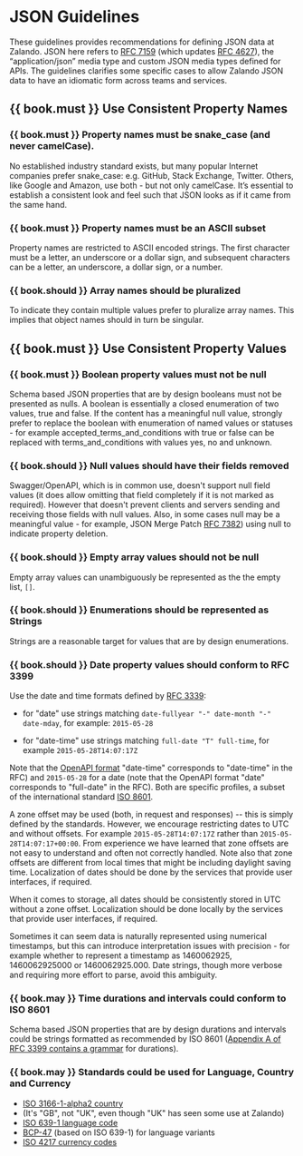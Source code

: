 # JSON Guidelines

These guidelines provides recommendations for defining JSON data at Zalando. JSON here refers to [RFC 7159](http://www.rfc-editor.org/rfc/rfc7159.txt) (which updates [RFC 4627](https://www.ietf.org/rfc/rfc4627.txt)), the “application/json” media type and custom JSON media types defined for APIs. The guidelines clarifies some specific cases to allow Zalando JSON data to have an idiomatic form across teams and services.

## {{ book.must }} Use Consistent Property Names

### {{ book.must }} Property names must be snake_case (and never camelCase).

No established industry standard exists, but many popular Internet companies prefer snake_case: e.g. GitHub, Stack Exchange, Twitter. Others, like Google and Amazon, use both - but not only camelCase. It’s essential to establish a consistent look and feel such that JSON looks as if it came from the same hand.

### {{ book.must }} Property names must be an ASCII subset

Property names are restricted to ASCII encoded strings. The first character must be a letter, an underscore  or a dollar sign, and subsequent characters can be a letter, an underscore, a dollar sign, or a number.

### {{ book.should }} Array names should be pluralized

To indicate they contain multiple values prefer to pluralize array names. This implies that object names should in turn be singular.

## {{ book.must }} Use Consistent Property Values

### {{ book.must }} Boolean property values must not be null

Schema based JSON properties that are by design booleans must not be presented as nulls. A boolean is essentially a closed enumeration of two values, true and false. If the content has a meaningful null value, strongly prefer to replace the boolean with enumeration of named values or statuses - for example accepted_terms_and_conditions with true or false can be replaced with terms_and_conditions with values yes, no and unknown.

### {{ book.should }} Null values should have their fields removed

Swagger/OpenAPI, which is in common use, doesn't support null field values (it does allow omitting that field completely if it is not marked as required). However that doesn't prevent clients and servers sending and receiving those fields with null values. Also, in some cases null may be a meaningful value - for example, JSON Merge Patch [RFC 7382](https://tools.ietf.org/html/rfc7386)) using null to indicate property deletion.

### {{ book.should }} Empty array values should not be null

Empty array values can unambiguously be represented as the the empty list, `[]`.

### {{ book.should }} Enumerations should be represented as Strings

Strings are a reasonable target for values that are by design enumerations.

### {{ book.should }} Date property values should conform to RFC 3399

Use the date and time formats defined by [RFC 3339](http://tools.ietf.org/html/rfc3339#section-5.6):

* for "date" use strings matching `date-fullyear "-" date-month "-" date-mday`, for example: `2015-05-28`

* for "date-time" use strings matching `full-date "T" full-time`, for example `2015-05-28T14:07:17Z`

Note that the  [OpenAPI format](https://github.com/OAI/OpenAPI-Specification/blob/master/versions/2.0.md#data-types) "date-time" corresponds to "date-time" in the RFC) and `2015-05-28` for a date (note that the OpenAPI format "date" corresponds to "full-date" in the RFC). Both are specific profiles, a subset of the international standard [ISO 8601](http://en.wikipedia.org/wiki/ISO_8601).

A zone offset may be used (both, in request and responses) -- this is simply defined by the standards. However, we encourage restricting dates to UTC and without offsets. For example `2015-05-28T14:07:17Z` rather than `2015-05-28T14:07:17+00:00`. From experience we have learned that zone offsets are not easy to understand and often not correctly handled. Note also that zone offsets are different from local times that might be including daylight saving time. Localization of dates should be done by the services that provide user interfaces, if required.

When it comes to storage, all dates should be consistently stored in UTC without a zone offset. Localization should be done locally by the services that provide user interfaces, if required.

Sometimes it can seem data is naturally represented using numerical timestamps, but this can introduce interpretation issues with precision - for example whether to represent a timestamp as 1460062925, 1460062925000 or 1460062925.000. Date strings, though more verbose and requiring more effort to parse, avoid this ambiguity.

### {{ book.may }} Time durations and intervals could conform to ISO 8601

Schema based JSON properties that are by design durations and intervals could be strings formatted as recommended by ISO 8601 ([Appendix A of RFC 3399 contains a grammar](https://tools.ietf.org/html/rfc3339#appendix-A) for durations).

### {{ book.may }} Standards could be used for Language, Country and Currency

- [ISO 3166-1-alpha2 country
](http://en.wikipedia.org/wiki/ISO_3166-1_alpha-2)
 - (It's "GB", not "UK", even though "UK" has seen some use at Zalando)
- [ISO 639-1 language code](https://en.wikipedia.org/wiki/List_of_ISO_639-1_codes)
 - [BCP-47](https://tools.ietf.org/html/bcp47) (based on ISO 639-1) for language variants
- [ISO 4217 currency codes](http://en.wikipedia.org/wiki/ISO_4217)
